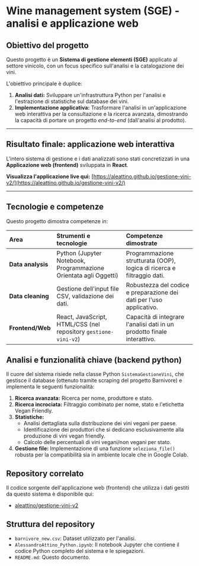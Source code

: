 # Wine management system (SGE) - analisi e applicazione web

## Obiettivo del progetto

Questo progetto è un **Sistema di gestione elementi (SGE)** applicato al settore vinicolo, con un focus specifico sull'analisi e la catalogazione dei vini.

L'obiettivo principale è duplice:
1.  **Analisi dati:** Sviluppare un'infrastruttura Python per l'analisi e l'estrazione di statistiche sul database dei vini.
2.  **Implementazione applicativa:** Trasformare l'analisi in un'applicazione web interattiva per la consultazione e la ricerca avanzata, dimostrando la capacità di portare un progetto *end-to-end* (dall'analisi al prodotto).

---

## Risultato finale: applicazione web interattiva

L'intero sistema di gestione e i dati analizzati sono stati concretizzati in una **Applicazione web (frontend)** sviluppata in **React**.

**Visualizza l'applicazione live qui:**
[https://aleattino.github.io/gestione-vini-v2/](https://aleattino.github.io/gestione-vini-v2/)

---

## Tecnologie e competenze

Questo progetto dimostra competenze in:

| Area | Strumenti e tecnologie | Competenze dimostrate |
| :--- | :--- | :--- |
| **Data analysis** | Python (Jupyter Notebook, Programmazione Orientata agli Oggetti) | Programmazione strutturata (OOP), logica di ricerca e filtraggio dati. |
| **Data cleaning** | Gestione dell'input file CSV, validazione dei dati. | Robustezza del codice e preparazione dei dati per l'uso applicativo. |
| **Frontend/Web** | React, JavaScript, HTML/CSS (nel repository `gestione-vini-v2`) | Capacità di integrare l'analisi dati in un prodotto finale interattivo. |

## Analisi e funzionalità chiave (backend python)

Il cuore del sistema risiede nella classe Python `SistemaGestioneVini`, che gestisce il database (ottenuto tramite scraping del progetto Barnivore) e implementa le seguenti funzionalità:

1.  **Ricerca avanzata:** Ricerca per nome, produttore e stato.
2.  **Ricerca incrociata:** Filtraggio combinato per nome, stato e l'etichetta Vegan Friendly.
3.  **Statistiche:**
    *   Analisi dettagliata sulla distribuzione dei vini vegani per paese.
    *   Identificazione dei produttori che si dedicano esclusivamente alla produzione di vini vegan friendly.
    *   Calcolo delle percentuali di vini vegani/non vegani per stato.
4.  **Gestione file:** Implementazione di una funzione `seleziona_file()` robusta per la compatibilità sia in ambiente locale che in Google Colab.

## Repository correlato

Il codice sorgente dell'applicazione web (frontend) che utilizza i dati gestiti da questo sistema è disponibile qui:
*   [aleattino/gestione-vini-v2](https://github.com/aleattino/gestione-vini-v2)

## Struttura del repository

*   `barnivore_new.csv`: Dataset utilizzato per l'analisi.
*   `AlessandroAttino_Python.ipynb`: Il notebook Jupyter che contiene il codice Python completo del sistema e le spiegazioni.
*   `README.md`: Questo documento.
